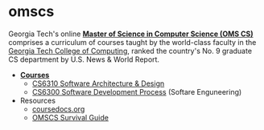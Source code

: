 # omscs

Georgia Tech's online [**Master of Science in Computer Science (OMS CS)**](https://www.omscs.gatech.edu) comprises a curriculum of courses taught by the world-class faculty in the [Georgia Tech College of Computing](http://www.cc.gatech.edu/), ranked the country's No. 9 graduate CS department by U.S. News & World Report.

- [**Courses**](https://www.omscs.gatech.edu/current-courses)
  - [CS6310 Software Architecture & Design](/courses/cs6310-software-architecture-&-design.md)
  - [CS6300 Software Development Process](/courses/cs6310-software-development-process.md) (Softare Enguneering)
- Resources
  - [coursedocs.org](http://www.coursedocs.org/en/latest/index.html#)
  - [OMSCS Survival Guide](https://github.com/vsamov/OMSCS_Survival_Guide)
